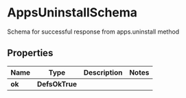 

# AppsUninstallSchema

Schema for successful response from apps.uninstall method

## Properties

| Name | Type | Description | Notes |
|------------ | ------------- | ------------- | -------------|
|**ok** | **DefsOkTrue** |  |  |



